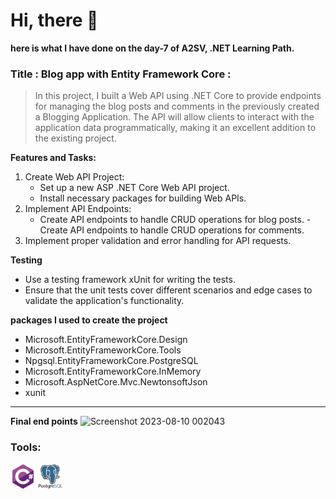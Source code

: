 # Hi, there 🙌

**here is what I have done on the day-7 of A2SV, .NET Learning Path.**

### Title : Blog app with Entity Framework Core : 
> In this project, I built a Web API using .NET Core to provide endpoints for managing the blog posts and comments in the previously created a Blogging Application. The API will allow clients to interact with the application data programmatically, making it an excellent addition to the existing project.


**Features and Tasks:**
1.  Create Web API Project:
       - Set up a new ASP .NET Core Web API project.
       - Install necessary packages for building Web APIs.
2.  Implement API Endpoints:
       - Create API endpoints to handle CRUD operations for blog posts.
        - Create API endpoints to handle CRUD operations for comments.
3.  Implement proper validation and error handling for API requests.

**Testing**
 -   Use a testing framework xUnit for writing the tests.
 -   Ensure that the unit tests cover different scenarios and edge cases to validate the application's functionality.

**packages I used to create the project**
 - Microsoft.EntityFrameworkCore.Design
 - Microsoft.EntityFrameworkCore.Tools
 - Npgsql.EntityFrameworkCore.PostgreSQL
 - Microsoft.EntityFrameworkCore.InMemory
 -  Microsoft.AspNetCore.Mvc.NewtonsoftJson
 - xunit
 ---
**Final end points**
![Screenshot 2023-08-10 002043](https://github.com/tans1/.NET-A2SV-Course/assets/104857366/f9bc06af-217c-4b56-b134-fd6836d43823)


  

<h3 align="left">Tools:</h3>  
<p align="left" >  <img src="https://raw.githubusercontent.com/devicons/devicon/master/icons/csharp/csharp-original.svg" alt="csharp" width="40" height="40"/> 
<img src="https://raw.githubusercontent.com/devicons/devicon/master/icons/postgresql/postgresql-original-wordmark.svg" alt="postgresql" width="40"  height="40"/> 
